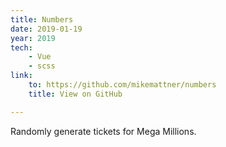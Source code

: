 ```yaml
---
title: Numbers
date: 2019-01-19
year: 2019
tech:
    - Vue
    - scss
link:
    to: https://github.com/mikemattner/numbers
    title: View on GitHub

---
```


Randomly generate tickets for Mega Millions.
